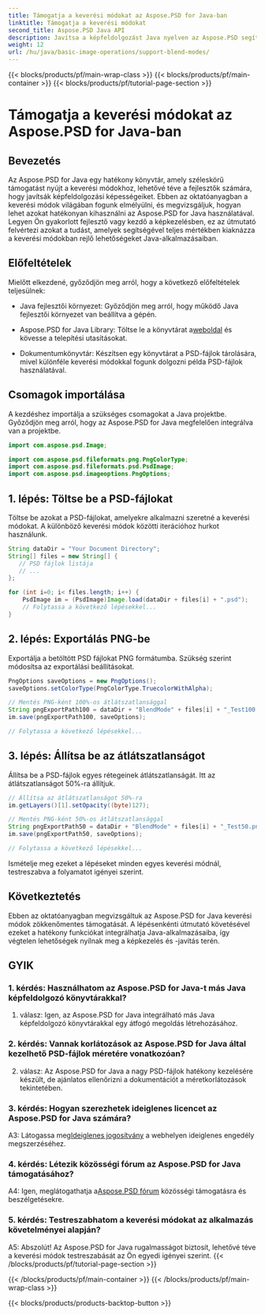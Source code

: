 ```yaml
---
title: Támogatja a keverési módokat az Aspose.PSD for Java-ban
linktitle: Támogatja a keverési módokat
second_title: Aspose.PSD Java API
description: Javítsa a képfeldolgozást Java nyelven az Aspose.PSD segítségével. Tanulja meg a keverési módokat a lenyűgöző hatások eléréséhez.
weight: 12
url: /hu/java/basic-image-operations/support-blend-modes/
---
```


{{< blocks/products/pf/main-wrap-class >}}
{{< blocks/products/pf/main-container >}}
{{< blocks/products/pf/tutorial-page-section >}}

# Támogatja a keverési módokat az Aspose.PSD for Java-ban

## Bevezetés

Az Aspose.PSD for Java egy hatékony könyvtár, amely széleskörű támogatást nyújt a keverési módokhoz, lehetővé téve a fejlesztők számára, hogy javítsák képfeldolgozási képességeiket. Ebben az oktatóanyagban a keverési módok világában fogunk elmélyülni, és megvizsgáljuk, hogyan lehet azokat hatékonyan kihasználni az Aspose.PSD for Java használatával. Legyen Ön gyakorlott fejlesztő vagy kezdő a képkezelésben, ez az útmutató felvértezi azokat a tudást, amelyek segítségével teljes mértékben kiaknázza a keverési módokban rejlő lehetőségeket Java-alkalmazásaiban.

## Előfeltételek

Mielőtt elkezdené, győződjön meg arról, hogy a következő előfeltételek teljesülnek:

- Java fejlesztői környezet: Győződjön meg arról, hogy működő Java fejlesztői környezet van beállítva a gépén.

- Aspose.PSD for Java Library: Töltse le a könyvtárat a[weboldal](https://releases.aspose.com/psd/java/) és kövesse a telepítési utasításokat.

- Dokumentumkönyvtár: Készítsen egy könyvtárat a PSD-fájlok tárolására, mivel különféle keverési módokkal fogunk dolgozni példa PSD-fájlok használatával.

## Csomagok importálása

A kezdéshez importálja a szükséges csomagokat a Java projektbe. Győződjön meg arról, hogy az Aspose.PSD for Java megfelelően integrálva van a projektbe.

```java
import com.aspose.psd.Image;

import com.aspose.psd.fileformats.png.PngColorType;
import com.aspose.psd.fileformats.psd.PsdImage;
import com.aspose.psd.imageoptions.PngOptions;
```

## 1. lépés: Töltse be a PSD-fájlokat

Töltse be azokat a PSD-fájlokat, amelyekre alkalmazni szeretné a keverési módokat. A különböző keverési módok közötti iterációhoz hurkot használunk.

```java
String dataDir = "Your Document Directory";
String[] files = new String[] {
   // PSD fájlok listája
   // ...
};

for (int i=0; i< files.length; i++) {
    PsdImage im = (PsdImage)Image.load(dataDir + files[i] + ".psd");
    // Folytassa a következő lépésekkel...
}
```

## 2. lépés: Exportálás PNG-be

Exportálja a betöltött PSD fájlokat PNG formátumba. Szükség szerint módosítsa az exportálási beállításokat.

```java
PngOptions saveOptions = new PngOptions();
saveOptions.setColorType(PngColorType.TruecolorWithAlpha);

// Mentés PNG-ként 100%-os átlátszatlansággal
String pngExportPath100 = dataDir + "BlendMode" + files[i] + "_Test100.png";
im.save(pngExportPath100, saveOptions);

// Folytassa a következő lépésekkel...
```

## 3. lépés: Állítsa be az átlátszatlanságot

Állítsa be a PSD-fájlok egyes rétegeinek átlátszatlanságát. Itt az átlátszatlanságot 50%-ra állítjuk.

```java
// Állítsa az átlátszatlanságot 50%-ra
im.getLayers()[1].setOpacity((byte)127);

// Mentés PNG-ként 50%-os átlátszatlansággal
String pngExportPath50 = dataDir + "BlendMode" + files[i] + "_Test50.png";
im.save(pngExportPath50, saveOptions);

// Folytassa a következő lépésekkel...
```

Ismételje meg ezeket a lépéseket minden egyes keverési módnál, testreszabva a folyamatot igényei szerint.

## Következtetés

Ebben az oktatóanyagban megvizsgáltuk az Aspose.PSD for Java keverési módok zökkenőmentes támogatását. A lépésenkénti útmutató követésével ezeket a hatékony funkciókat integrálhatja Java-alkalmazásaiba, így végtelen lehetőségek nyílnak meg a képkezelés és -javítás terén.

## GYIK

### 1. kérdés: Használhatom az Aspose.PSD for Java-t más Java képfeldolgozó könyvtárakkal?

1. válasz: Igen, az Aspose.PSD for Java integrálható más Java képfeldolgozó könyvtárakkal egy átfogó megoldás létrehozásához.

### 2. kérdés: Vannak korlátozások az Aspose.PSD for Java által kezelhető PSD-fájlok méretére vonatkozóan?

2. válasz: Az Aspose.PSD for Java a nagy PSD-fájlok hatékony kezelésére készült, de ajánlatos ellenőrizni a dokumentációt a méretkorlátozások tekintetében.

### 3. kérdés: Hogyan szerezhetek ideiglenes licencet az Aspose.PSD for Java számára?

 A3: Látogassa meg[Ideiglenes jogosítvány](https://purchase.aspose.com/temporary-license/) a webhelyen ideiglenes engedély megszerzéséhez.

### 4. kérdés: Létezik közösségi fórum az Aspose.PSD for Java támogatásához?

 A4: Igen, meglátogathatja a[Aspose.PSD fórum](https://forum.aspose.com/c/psd/34) közösségi támogatásra és beszélgetésekre.

### 5. kérdés: Testreszabhatom a keverési módokat az alkalmazás követelményei alapján?

A5: Abszolút! Az Aspose.PSD for Java rugalmasságot biztosít, lehetővé téve a keverési módok testreszabását az Ön egyedi igényei szerint.
{{< /blocks/products/pf/tutorial-page-section >}}

{{< /blocks/products/pf/main-container >}}
{{< /blocks/products/pf/main-wrap-class >}}

{{< blocks/products/products-backtop-button >}}
